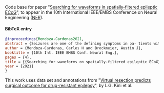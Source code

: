 Code base for paper "[Searching for waveforms in spatially-filtered epileptic ECoG][accepted_paper]", to appear in the 10th International IEEE/EMBS Conference on Neural Engineering ([NER][NER]).


#### BibTeX entry
```bibtex
@inproceedings{Mendoza-Cardenas2021,
abstract = {Seizures are one of the defining symptoms in pa- tients with epilepsy, and due to their unannounced occurrence, they can pose a severe risk for the individual that suffers it. New research efforts are showing a promising future for the prediction and preemption of imminent seizures, and with those efforts, a vast and diverse set of features have been proposed for seizure prediction algorithms. However, the data-driven discovery of nonsinusoidal waveforms for seizure prediction is lacking in the literature, which is in stark contrast with recent works that show the close connection between the waveform morphology of neural oscillations and the physiology and pathophysiology of the brain, and especially its use in effectively discriminating between normal and abnormal oscillations in electrocorticographic (ECoG) recordings of epileptic patients. Here, we explore a scalable, energy-guided waveform search strategy on spatially-projected continuous multi-day ECoG data sets. Our work shows that data-driven waveform learning methods have the potential to not only contribute features with predictive power for seizure prediction, but also to facilitate the discovery of oscillatory patterns that could contribute to our understanding of the pathophysiology and etiology of seizures.},
author = {Mendoza-Cardenas, Carlos H and Brockmeier, Austin J},
booktitle = {10th Int. IEEE EMBS Conf. Neural Eng.},
pages = {4},
title = {{Searching for waveforms on spatially-filtered epileptic ECoG}},
year = {2021}
}
```

This work uses data set and annotations from "[Virtual resection predicts surgical outcome for drug-resistant epilepsy][Lkini2019]", by L.G. Kini et al.

[Lkini2019]: https://academic.oup.com/brain/article-abstract/142/12/3892/5584755
[accepted_paper]: https://arxiv.org/abs/2103.13853
[NER]: neuro.embs.org
